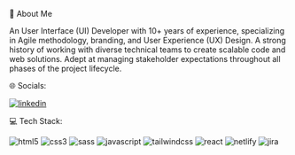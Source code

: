 💫 About Me

An User Interface (UI) Developer with 10+ years of experience, specializing in Agile methodology, branding, and User Experience (UX) Design. A strong history of working with diverse technical teams to create scalable code and web solutions. Adept at managing stakeholder expectations throughout all phases of the project lifecycle.

🌐 Socials:

<a href="https://www.linkedin.com/in/aylinulaba/" target="_blank">![linkedin](https://user-images.githubusercontent.com/81568176/220516359-d509f641-18dc-41d0-8a58-bb971d46c1f4.svg)
</a>

💻 Tech Stack:

![html5](https://user-images.githubusercontent.com/81568176/220518046-9db477d6-ef71-4a5d-94db-bcc7264b5304.png) 
![css3](https://user-images.githubusercontent.com/81568176/220518068-5bca7734-5888-4493-89ef-dcd28a60dc21.png) 
![sass](https://user-images.githubusercontent.com/81568176/220517390-f655a234-5ffb-4171-8807-84713c57193d.svg) 
![javascript](https://user-images.githubusercontent.com/81568176/220517420-07430321-8dd5-4cff-9938-ff2f41cc664a.svg) 
![tailwindcss](https://user-images.githubusercontent.com/81568176/220517437-6ad91e7a-ab52-43a2-9857-1b443aae403e.svg) 
![react](https://user-images.githubusercontent.com/81568176/220517450-fbf61bed-6957-4817-aeed-19e3ff26b920.svg) 
![netlify](https://user-images.githubusercontent.com/81568176/220517473-b5bbe2be-488b-4e0e-9d3a-b5fe97fc1519.svg) 
![jira](https://user-images.githubusercontent.com/81568176/220517486-d769074a-2876-4d79-a07b-3086aad1cb11.svg)

